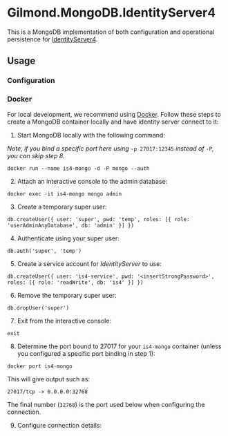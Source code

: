 # Gilmond.MongoDB.IdentityServer4

This is a MongoDB implementation of both configuration and operational persistence for [IdentityServer4](https://github.com/identityserver/identityserver4).

## Usage

### Configuration

### Docker

For local development, we recommend using [Docker](). Follow these steps to create a MongoDB container locally and have identity server connect to it:


1. Start MongoDB locally with the following command:

_Note, if you bind a specific port here using_ `-p 27017:12345` _instead of_ `-P`_, you can skip step 8._

`docker run --name is4-mongo -d -P mongo --auth`

2. Attach an interactive console to the admin database:

`docker exec -it is4-mongo mongo admin`

3. Create a temporary super user:

`db.createUser({ user: 'super', pwd: 'temp', roles: [{ role: 'userAdminAnyDatabase', db: 'admin' }] })`

4. Authenticate using your super user:

`db.auth('super', 'temp')`

5. Create a service account for _IdentityServer_ to use:

`db.createUser({ user: 'is4-service', pwd: '<insertStrongPassword>', roles: [{ role: 'readWrite', db: 'is4' }] })`

6. Remove the temporary super user:

`db.dropUser('super')`

7. Exit from the interactive console:

`exit`

8. Determine the port bound to 27017 for your `is4-mongo` container (unless you configured a specific port binding in step 1):

`docker port is4-mongo`

This will give output such as:

`27017/tcp -> 0.0.0.0:32768`

The final number (`32768`) is the port used below when configuring the connection.

9. Configure connection details:

```csharp

```